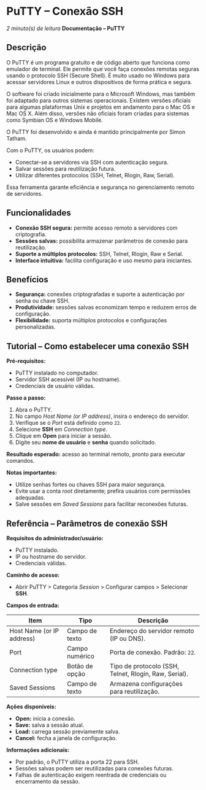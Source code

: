 
# PuTTY – Conexão SSH
*2 minuto(s) de leitura*
**Documentação – PuTTY**

## Descrição

O PuTTY é um programa gratuito e de código aberto que funciona como emulador de terminal. Ele permite que você faça conexões remotas seguras usando o protocolo SSH (Secure Shell). É muito usado no Windows para acessar servidores Linux e outros dispositivos de forma prática e segura.

O software foi criado inicialmente para o Microsoft Windows, mas também foi adaptado para outros sistemas operacionais. Existem versões oficiais para algumas plataformas Unix e projetos em andamento para o Mac OS e Mac OS X. Além disso, versões não oficiais foram criadas para sistemas como Symbian OS e Windows Mobile.

O PuTTY foi desenvolvido e ainda é mantido principalmente por Simon Tatham.

Com o PuTTY, os usuários podem:
- Conectar-se a servidores via SSH com autenticação segura.
- Salvar sessões para reutilização futura.
- Utilizar diferentes protocolos (SSH, Telnet, Rlogin, Raw, Serial).

Essa ferramenta garante eficiência e segurança no gerenciamento remoto de servidores.

## Funcionalidades
- **Conexão SSH segura:** permite acesso remoto a servidores com criptografia.
- **Sessões salvas:** possibilita armazenar parâmetros de conexão para reutilização.
- **Suporte a múltiplos protocolos:** SSH, Telnet, Rlogin, Raw e Serial.
- **Interface intuitiva:** facilita configuração e uso mesmo para iniciantes.

## Benefícios
- **Segurança:** conexões criptografadas e suporte a autenticação por senha ou chave SSH.
- **Produtividade:** sessões salvas economizam tempo e reduzem erros de configuração.
- **Flexibilidade:** suporta múltiplos protocolos e configurações personalizadas.

## Tutorial – Como estabelecer uma conexão SSH

**Pré-requisitos:**  
- PuTTY instalado no computador.  
- Servidor SSH acessível (IP ou hostname).  
- Credenciais de usuário válidas.  

**Passo a passo:**  
1. Abra o PuTTY.  
2. No campo *Host Name (or IP address)*, insira o endereço do servidor.  
3. Verifique se o *Port* está definido como `22`.  
4. Selecione **SSH** em *Connection type*.  
5. Clique em **Open** para iniciar a sessão.  
6. Digite seu **nome de usuário** e **senha** quando solicitado.  

**Resultado esperado:** acesso ao terminal remoto, pronto para executar comandos.

**Notas importantes:**  
- Utilize senhas fortes ou chaves SSH para maior segurança.  
- Evite usar a conta *root* diretamente; prefira usuários com permissões adequadas.  
- Salve sessões em *Saved Sessions* para facilitar reconexões futuras.

## Referência – Parâmetros de conexão SSH

**Requisitos do administrador/usuário:**  
- PuTTY instalado.  
- IP ou hostname do servidor.  
- Credenciais válidas.

**Caminho de acesso:**  
- Abrir PuTTY > Categoria *Session* > Configurar campos > Selecionar **SSH**.

**Campos de entrada:**

| Item                      | Tipo         | Descrição                                                   |
|----------------------------|--------------|-------------------------------------------------------------|
| Host Name (or IP address) | Campo de texto | Endereço do servidor remoto (IP ou DNS).                    |
| Port                      | Campo numérico | Porta de conexão. Padrão: `22`.                             |
| Connection type           | Botão de opção | Tipo de protocolo (SSH, Telnet, Rlogin, Raw, Serial).       |
| Saved Sessions            | Campo de texto | Armazena configurações para reutilização.                   |

**Ações disponíveis:**  
- **Open:** inicia a conexão.  
- **Save:** salva a sessão atual.  
- **Load:** carrega sessão previamente salva.  
- **Cancel:** fecha a janela de configuração.

**Informações adicionais:**  
- Por padrão, o PuTTY utiliza a porta 22 para SSH.  
- Sessões salvas podem ser reutilizadas para conexões futuras.  
- Falhas de autenticação exigem reentrada de credenciais ou encerramento da sessão.
